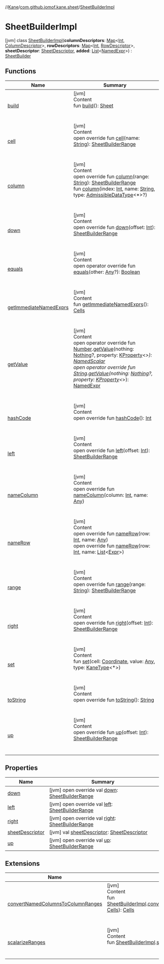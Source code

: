 //[Kane](../../index.md)/[com.github.jomof.kane.sheet](../index.md)/[SheetBuilderImpl](index.md)



# SheetBuilderImpl  
 [jvm] class [SheetBuilderImpl](index.md)(**columnDescriptors**: [Map](https://kotlinlang.org/api/latest/jvm/stdlib/kotlin.collections/-map/index.html)<[Int](https://kotlinlang.org/api/latest/jvm/stdlib/kotlin/-int/index.html), [ColumnDescriptor](../-column-descriptor/index.md)>, **rowDescriptors**: [Map](https://kotlinlang.org/api/latest/jvm/stdlib/kotlin.collections/-map/index.html)<[Int](https://kotlinlang.org/api/latest/jvm/stdlib/kotlin/-int/index.html), [RowDescriptor](../-row-descriptor/index.md)>, **sheetDescriptor**: [SheetDescriptor](../-sheet-descriptor/index.md), **added**: [List](https://kotlinlang.org/api/latest/jvm/stdlib/kotlin.collections/-list/index.html)<[NamedExpr](../../com.github.jomof.kane/-named-expr/index.md)>) : [SheetBuilder](../-sheet-builder/index.md)   


## Functions  
  
|  Name|  Summary| 
|---|---|
| [build](build.md)| [jvm]  <br>Content  <br>fun [build](build.md)(): [Sheet](../-sheet/index.md)  <br><br><br>
| [cell](../-sheet-builder/cell.md)| [jvm]  <br>Content  <br>open override fun [cell](../-sheet-builder/cell.md)(name: [String](https://kotlinlang.org/api/latest/jvm/stdlib/kotlin/-string/index.html)): [SheetBuilderRange](../-sheet-builder-range/index.md)  <br><br><br>
| [column](column.md)| [jvm]  <br>Content  <br>open override fun [column](column.md)(range: [String](https://kotlinlang.org/api/latest/jvm/stdlib/kotlin/-string/index.html)): [SheetBuilderRange](../-sheet-builder-range/index.md)  <br>fun [column](column.md)(index: [Int](https://kotlinlang.org/api/latest/jvm/stdlib/kotlin/-int/index.html), name: [String](https://kotlinlang.org/api/latest/jvm/stdlib/kotlin/-string/index.html), type: [AdmissibleDataType](../-admissible-data-type/index.md)<*>?)  <br><br><br>
| [down](../-sheet-builder/down.md)| [jvm]  <br>Content  <br>open override fun [down](../-sheet-builder/down.md)(offset: [Int](https://kotlinlang.org/api/latest/jvm/stdlib/kotlin/-int/index.html)): [SheetBuilderRange](../-sheet-builder-range/index.md)  <br><br><br>
| [equals](https://kotlinlang.org/api/latest/jvm/stdlib/kotlin/-any/equals.html)| [jvm]  <br>Content  <br>open operator override fun [equals](https://kotlinlang.org/api/latest/jvm/stdlib/kotlin/-any/equals.html)(other: [Any](https://kotlinlang.org/api/latest/jvm/stdlib/kotlin/-any/index.html)?): [Boolean](https://kotlinlang.org/api/latest/jvm/stdlib/kotlin/-boolean/index.html)  <br><br><br>
| [getImmediateNamedExprs](get-immediate-named-exprs.md)| [jvm]  <br>Content  <br>fun [getImmediateNamedExprs](get-immediate-named-exprs.md)(): [Cells](../-cells/index.md)  <br><br><br>
| [getValue](../-sheet-builder/get-value.md)| [jvm]  <br>Content  <br>open operator override fun [Number](https://kotlinlang.org/api/latest/jvm/stdlib/kotlin/-number/index.html).[getValue](../-sheet-builder/get-value.md)(nothing: [Nothing](https://kotlinlang.org/api/latest/jvm/stdlib/kotlin/-nothing/index.html)?, property: [KProperty](https://kotlinlang.org/api/latest/jvm/stdlib/kotlin.reflect/-k-property/index.html)<*>): [NamedScalar](../../com.github.jomof.kane/-named-scalar/index.md)  <br>open operator override fun [String](https://kotlinlang.org/api/latest/jvm/stdlib/kotlin/-string/index.html).[getValue](../-sheet-builder/get-value.md)(nothing: [Nothing](https://kotlinlang.org/api/latest/jvm/stdlib/kotlin/-nothing/index.html)?, property: [KProperty](https://kotlinlang.org/api/latest/jvm/stdlib/kotlin.reflect/-k-property/index.html)<*>): [NamedExpr](../../com.github.jomof.kane/-named-expr/index.md)  <br><br><br>
| [hashCode](https://kotlinlang.org/api/latest/jvm/stdlib/kotlin/-any/hash-code.html)| [jvm]  <br>Content  <br>open override fun [hashCode](https://kotlinlang.org/api/latest/jvm/stdlib/kotlin/-any/hash-code.html)(): [Int](https://kotlinlang.org/api/latest/jvm/stdlib/kotlin/-int/index.html)  <br><br><br>
| [left](../-sheet-builder/left.md)| [jvm]  <br>Content  <br>open override fun [left](../-sheet-builder/left.md)(offset: [Int](https://kotlinlang.org/api/latest/jvm/stdlib/kotlin/-int/index.html)): [SheetBuilderRange](../-sheet-builder-range/index.md)  <br><br><br>
| [nameColumn](name-column.md)| [jvm]  <br>Content  <br>open override fun [nameColumn](name-column.md)(column: [Int](https://kotlinlang.org/api/latest/jvm/stdlib/kotlin/-int/index.html), name: [Any](https://kotlinlang.org/api/latest/jvm/stdlib/kotlin/-any/index.html))  <br><br><br>
| [nameRow](name-row.md)| [jvm]  <br>Content  <br>open override fun [nameRow](name-row.md)(row: [Int](https://kotlinlang.org/api/latest/jvm/stdlib/kotlin/-int/index.html), name: [Any](https://kotlinlang.org/api/latest/jvm/stdlib/kotlin/-any/index.html))  <br>open override fun [nameRow](name-row.md)(row: [Int](https://kotlinlang.org/api/latest/jvm/stdlib/kotlin/-int/index.html), name: [List](https://kotlinlang.org/api/latest/jvm/stdlib/kotlin.collections/-list/index.html)<[Expr](../../com.github.jomof.kane/-expr/index.md)>)  <br><br><br>
| [range](../-sheet-builder/range.md)| [jvm]  <br>Content  <br>open override fun [range](../-sheet-builder/range.md)(range: [String](https://kotlinlang.org/api/latest/jvm/stdlib/kotlin/-string/index.html)): [SheetBuilderRange](../-sheet-builder-range/index.md)  <br><br><br>
| [right](../-sheet-builder/right.md)| [jvm]  <br>Content  <br>open override fun [right](../-sheet-builder/right.md)(offset: [Int](https://kotlinlang.org/api/latest/jvm/stdlib/kotlin/-int/index.html)): [SheetBuilderRange](../-sheet-builder-range/index.md)  <br><br><br>
| [set](set.md)| [jvm]  <br>Content  <br>fun [set](set.md)(cell: [Coordinate](../../com.github.jomof.kane/-coordinate/index.md), value: [Any](https://kotlinlang.org/api/latest/jvm/stdlib/kotlin/-any/index.html), type: [KaneType](../../com.github.jomof.kane.types/-kane-type/index.md)<*>)  <br><br><br>
| [toString](https://kotlinlang.org/api/latest/jvm/stdlib/kotlin/-any/to-string.html)| [jvm]  <br>Content  <br>open override fun [toString](https://kotlinlang.org/api/latest/jvm/stdlib/kotlin/-any/to-string.html)(): [String](https://kotlinlang.org/api/latest/jvm/stdlib/kotlin/-string/index.html)  <br><br><br>
| [up](../-sheet-builder/up.md)| [jvm]  <br>Content  <br>open override fun [up](../-sheet-builder/up.md)(offset: [Int](https://kotlinlang.org/api/latest/jvm/stdlib/kotlin/-int/index.html)): [SheetBuilderRange](../-sheet-builder-range/index.md)  <br><br><br>


## Properties  
  
|  Name|  Summary| 
|---|---|
| [down](index.md#com.github.jomof.kane.sheet/SheetBuilderImpl/down/#/PointingToDeclaration/)|  [jvm] open override val [down](index.md#com.github.jomof.kane.sheet/SheetBuilderImpl/down/#/PointingToDeclaration/): [SheetBuilderRange](../-sheet-builder-range/index.md)   <br>
| [left](index.md#com.github.jomof.kane.sheet/SheetBuilderImpl/left/#/PointingToDeclaration/)|  [jvm] open override val [left](index.md#com.github.jomof.kane.sheet/SheetBuilderImpl/left/#/PointingToDeclaration/): [SheetBuilderRange](../-sheet-builder-range/index.md)   <br>
| [right](index.md#com.github.jomof.kane.sheet/SheetBuilderImpl/right/#/PointingToDeclaration/)|  [jvm] open override val [right](index.md#com.github.jomof.kane.sheet/SheetBuilderImpl/right/#/PointingToDeclaration/): [SheetBuilderRange](../-sheet-builder-range/index.md)   <br>
| [sheetDescriptor](index.md#com.github.jomof.kane.sheet/SheetBuilderImpl/sheetDescriptor/#/PointingToDeclaration/)|  [jvm] val [sheetDescriptor](index.md#com.github.jomof.kane.sheet/SheetBuilderImpl/sheetDescriptor/#/PointingToDeclaration/): [SheetDescriptor](../-sheet-descriptor/index.md)   <br>
| [up](index.md#com.github.jomof.kane.sheet/SheetBuilderImpl/up/#/PointingToDeclaration/)|  [jvm] open override val [up](index.md#com.github.jomof.kane.sheet/SheetBuilderImpl/up/#/PointingToDeclaration/): [SheetBuilderRange](../-sheet-builder-range/index.md)   <br>


## Extensions  
  
|  Name|  Summary| 
|---|---|
| [convertNamedColumnsToColumnRanges](../convert-named-columns-to-column-ranges.md)| [jvm]  <br>Content  <br>fun [SheetBuilderImpl](index.md).[convertNamedColumnsToColumnRanges](../convert-named-columns-to-column-ranges.md)(cells: [Cells](../-cells/index.md)): [Cells](../-cells/index.md)  <br><br><br>
| [scalarizeRanges](../scalarize-ranges.md)| [jvm]  <br>Content  <br>fun [SheetBuilderImpl](index.md).[scalarizeRanges](../scalarize-ranges.md)(cells: [Cells](../-cells/index.md)): [Cells](../-cells/index.md)  <br><br><br>

